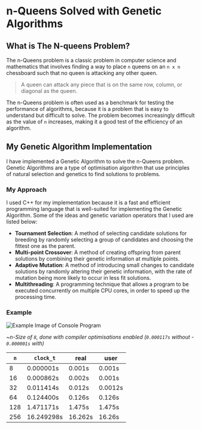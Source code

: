 # n-Queens Solved with Genetic Algorithms
## What is The N-queens Problem?
The n-Queens problem is a classic problem in computer science and mathematics that involves finding a way to place `n` queens on an `n x n` chessboard such that no queen is attacking any other queen.

>  A queen can attack any piece that is on the same row, column, or diagonal as the queen.

The n-Queens problem is often used as a benchmark for testing the performance of algorithms, because it is a problem that is easy to understand but difficult to solve. The problem becomes increasingly difficult as the value of `n` increases, making it a good test of the efficiency of an algorithm.

## My Genetic Algorithm Implementation
I have implemented a Genetic Algorithm to solve the n-Queens problem. Genetic Algorithms are a type of optimisation algorithm that use principles of natural selection and genetics to find solutions to problems.

### My Approach
I used C++ for my implementation because it is a fast and efficient programming language that is well-suited for implementing the Genetic Algorithm. Some of the ideas and genetic variation operators that I used are listed below:
 - **Tournament Selection**: A method of selecting candidate solutions for breeding by randomly selecting a group of candidates and choosing the fittest one as the parent.
 - **Multi-point Crossover**: A method of creating offspring from parent solutions by combining their genetic
   information at multiple points.
 - **Adaptive Mutation**: A method of introducing small changes to candidate solutions by randomly altering
   their genetic information, with the rate of mutation being more
   likely to occur in less fit solutions.
 - **Multithreading**: A programming technique that allows a program to be executed concurrently on multiple CPU cores, in order to speed up the processing time.

### Example
![Example Image of Console Program](https://github.com/jackkimmins/NQueens/raw/master/Example.png)

~*n-Size of `8`, done with compiler optimisations enabled (`0.000117s` without - `0.000001s` with)*


| `n` | `clock_t` | real | user |
|--|--|--|--|
| 8 | 0.000001s | 0.001s | 0.001s |
| 16 | 0.000862s | 0.002s | 0.001s |
| 32 | 0.011414s | 0.012s | 0.0012s |
| 64 | 0.124400s | 0.126s | 0.126s |
| 128 | 1.471171s | 1.475s | 1.475s |
| 256 | 16.249298s | 16.262s | 16.26s |